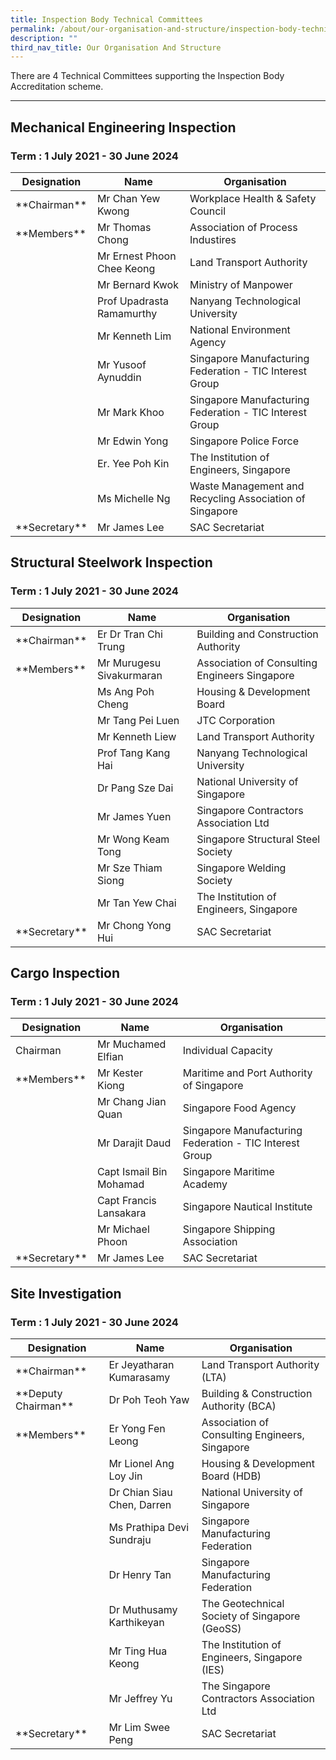 ```yaml
---
title: Inspection Body Technical Committees
permalink: /about/our-organisation-and-structure/inspection-body-technical-committees/
description: ""
third_nav_title: Our Organisation And Structure
---
```

There are 4 Technical Committees supporting the Inspection Body Accreditation scheme.

---

## Mechanical Engineering Inspection
### Term : 1 July 2021 - 30 June 2024

| Designation | Name | Organisation |
|-------------|------|--------------|
| \*\*Chairman\*\* | Mr Chan Yew Kwong | Workplace Health & Safety Council |
| \*\*Members\*\* | Mr Thomas Chong | Association of Process Industires |
| | Mr Ernest Phoon Chee Keong | Land Transport Authority |
| | Mr Bernard Kwok | Ministry of Manpower |
| | Prof Upadrasta Ramamurthy | Nanyang Technological University |
| | Mr Kenneth Lim | National Environment Agency |
| | Mr Yusoof Aynuddin | Singapore Manufacturing Federation - TIC Interest Group |
| | Mr Mark Khoo | Singapore Manufacturing Federation - TIC Interest Group |
| | Mr Edwin Yong | Singapore Police Force |
| | Er. Yee Poh Kin | The Institution of Engineers, Singapore |
| | Ms Michelle Ng | Waste Management and Recycling Association of Singapore |
| \*\*Secretary\*\* | Mr James Lee | SAC Secretariat |

## Structural Steelwork Inspection
### Term : 1 July 2021 - 30 June 2024

| Designation | Name | Organisation |
|-------------|------|--------------|
| \*\*Chairman\*\* | Er Dr Tran Chi Trung  | Building and Construction Authority |
| \*\*Members\*\* | Mr Murugesu Sivakurmaran | Association of Consulting Engineers Singapore |
| | Ms Ang Poh Cheng | Housing & Development Board |
| | Mr Tang Pei Luen  | JTC Corporation |
| | Mr Kenneth Liew | Land Transport Authority |
| | Prof Tang Kang Hai | Nanyang Technological University |
| | Dr Pang Sze Dai | National University of Singapore |
| | Mr James Yuen | Singapore Contractors Association Ltd |
| | Mr Wong Keam Tong  | Singapore Structural Steel Society |
| | Mr Sze Thiam Siong | Singapore Welding Society |
| | Mr Tan Yew Chai | The Institution of Engineers, Singapore |
| \*\*Secretary\*\* | Mr Chong Yong Hui | SAC Secretariat |

## Cargo Inspection
### Term : 1 July 2021 - 30 June 2024

| Designation | Name | Organisation |
|-------------|------|--------------|
| Chairman | Mr Muchamed Elfian | Individual Capacity |
| \*\*Members\*\* | Mr Kester Kiong | Maritime and Port Authority of Singapore |
| | Mr Chang Jian Quan | Singapore Food Agency |
| | Mr Darajit Daud | Singapore Manufacturing Federation - TIC Interest Group|
| | Capt Ismail Bin Mohamad | Singapore Maritime Academy |
| | Capt Francis Lansakara | Singapore Nautical Institute |
| | Mr Michael Phoon | Singapore Shipping Association |
| \*\*Secretary\*\* | Mr James Lee | SAC Secretariat |

## Site Investigation
### Term : 1 July 2021 - 30 June 2024

| Designation | Name | Organisation |
|-------------|------|--------------|
| \*\*Chairman\*\* | Er Jeyatharan Kumarasamy | Land Transport Authority (LTA)|
| \*\*Deputy Chairman\*\* | Dr Poh Teoh Yaw | Building & Construction Authority (BCA) |
| \*\*Members\*\* | Er Yong Fen Leong | Association of Consulting Engineers, Singapore |
| | Mr Lionel Ang Loy Jin | Housing & Development Board (HDB)|
| | Dr Chian Siau Chen, Darren | National University of Singapore |
| | Ms  Prathipa Devi Sundraju | Singapore Manufacturing Federation |
| | Dr Henry Tan  | Singapore Manufacturing Federation |
| | Dr Muthusamy Karthikeyan | The Geotechnical Society of Singapore (GeoSS) |
| | Mr Ting Hua Keong | The Institution of Engineers, Singapore (IES)|
| | Mr Jeffrey Yu | The Singapore Contractors Association Ltd |
| \*\*Secretary\*\* | Mr Lim Swee Peng | SAC Secretariat |